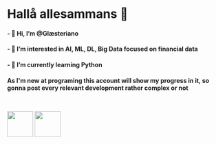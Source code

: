 # Hallå allesammans 🤙

#### - 👋 Hi, I’m @Glæsteriano
#### - 👀 I’m interested in AI, ML, DL, Big Data focused on financial data
#### - 🌱 I’m currently learning Python

#### As I'm new at programing this account will show my progress in it, so gonna post every relevant development rather complex or not

##

</div>
<div style="display: inline_block"><br>
<img height="60" width="60" src= "https://cdn.jsdelivr.net/gh/devicons/devicon/icons/python/python-original-wordmark.svg" />
<img height='60' width="60" src="https://cdn.jsdelivr.net/gh/devicons/devicon/icons/jupyter/jupyter-original-wordmark.svg" />
</div>          
          
<!---
Glasteriano/Glasteriano is a ✨ special ✨ repository because its `README.md` (this file) appears on your GitHub profile.
You can click the Preview link to take a look at your changes.
--->
